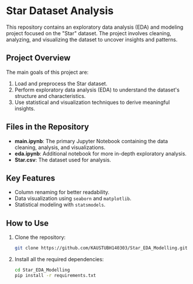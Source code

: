 # Star Dataset Analysis

This repository contains an exploratory data analysis (EDA) and modeling project focused on the "Star" dataset. The project involves cleaning, analyzing, and visualizing the dataset to uncover insights and patterns.

## Project Overview
The main goals of this project are:
1. Load and preprocess the Star dataset.
2. Perform exploratory data analysis (EDA) to understand the dataset's structure and characteristics.
3. Use statistical and visualization techniques to derive meaningful insights.

## Files in the Repository
- **main.ipynb**: The primary Jupyter Notebook containing the data cleaning, analysis, and visualizations.
- **eda.ipynb**: Additional notebook for more in-depth exploratory analysis.
- **Star.csv**: The dataset used for analysis.

## Key Features
- Column renaming for better readability.
- Data visualization using `seaborn` and `matplotlib`.
- Statistical modeling with `statsmodels`.

## How to Use
1. Clone the repository:
   ```bash
   git clone https://github.com/KAUSTUBH140303/Star_EDA_Modelling.git

2. Install all the required dependencies:
   ```bash
   cd Star_EDA_Modelling
   pip install -r requirements.txt